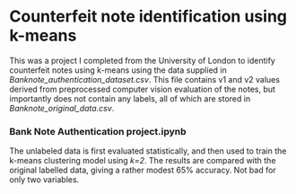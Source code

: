 # Counterfeit note identification using k-means
This was a project I completed from the University of London to identify counterfeit notes using k-means using the data supplied in *Banknote_authentication_dataset.csv*. This file contains v1 and v2 values derived from preprocessed computer vision evaluation of the notes, but importantly does not contain any labels, all of which are stored in *Banknote_original_data.csv*.
### Bank Note Authentication project.ipynb
The unlabeled data is first evaluated statistically, and then used to train the k-means clustering model using *k=2*. The results are compared with the original labelled data, giving a rather modest 65% accuracy. Not bad for only two variables. 
